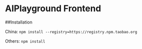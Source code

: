 # AIPlayground Frontend

##Installation

China: `npm install --registry=https://registry.npm.taobao.org`

Others: `npm install`

